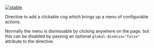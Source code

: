 [![stable](http://badges.github.io/stability-badges/dist/stable.svg)](http://github.com/badges/stability-badges)

Directive to add a clickable cog which brings up a menu of configurable actions. 

Normally the menu is dismissable by clicking anywhere on the page, but this can be disabled by 
passing an optional `global-dismiss="false"` attribute to the directive.
